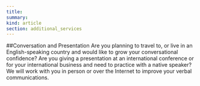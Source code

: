 ```yaml
--- 
title:  
summary: 
kind: article
section: additional_services
---
```


##Conversation and Presentation
Are you planning to travel to, or live in an English-speaking country and would like to grow your conversational confidence? Are you giving a presentation at an international conference or for your international business and need to practice with a native speaker?
We will work with you in person or over the Internet to improve your verbal communications.